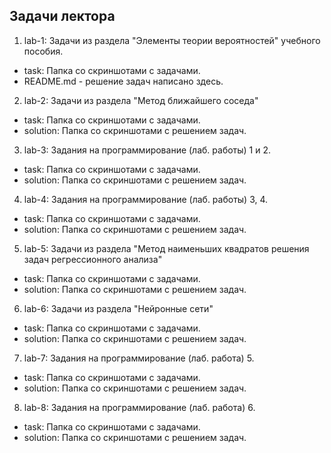 ## Задачи лектора

1. lab-1: Задачи из раздела "Элементы теории вероятностей" учебного пособия. 
  - task: Папка со скриншотами с задачами.
  - README.md - решение задач написано здесь.
2. lab-2: Задачи из раздела "Метод ближайшего соседа"
  - task: Папка со скриншотами с задачами.
  - solution: Папка со скриншотами с решением задач.
3. lab-3: Задания на программирование (лаб. работы) 1 и 2. 
  - task: Папка со скриншотами с задачами.
  - solution: Папка со скриншотами с решением задач.
4. lab-4: Задания на программирование (лаб. работы) 3, 4. 
  - task: Папка со скриншотами с задачами.
  - solution: Папка со скриншотами с решением задач.
5. lab-5: Задачи из раздела "Метод наименьших квадратов решения задач регрессионного анализа"
  - task: Папка со скриншотами с задачами.
  - solution: Папка со скриншотами с решением задач.
6. lab-6: Задачи из раздела "Нейронные сети"
  - task: Папка со скриншотами с задачами.
  - solution: Папка со скриншотами с решением задач.
7. lab-7: Задания на программирование (лаб. работа) 5. 
  - task: Папка со скриншотами с задачами.
  - solution: Папка со скриншотами с решением задач.
8. lab-8: Задания на программирование (лаб. работа) 6.
  - task: Папка со скриншотами с задачами.
  - solution: Папка со скриншотами с решением задач.
